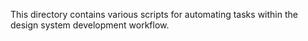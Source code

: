 This directory contains various scripts for automating tasks within the design system development workflow.
